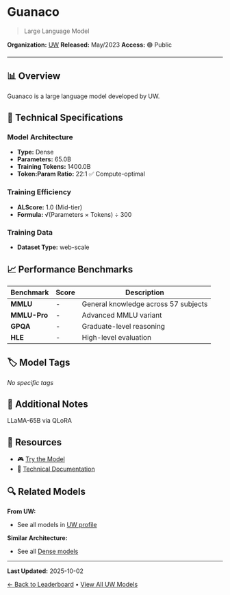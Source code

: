 # Guanaco

> Large Language Model

**Organization:** [UW](../../labs/uw.md)
**Released:** May/2023
**Access:** 🟢 Public

---

## 📊 Overview

Guanaco is a large language model developed by UW.

## 🔧 Technical Specifications

### Model Architecture
- **Type:** Dense
- **Parameters:** 65.0B
- **Training Tokens:** 1400.0B
- **Token:Param Ratio:** 22:1 ✅ Compute-optimal

### Training Efficiency
- **ALScore:** 1.0 (Mid-tier)
- **Formula:** √(Parameters × Tokens) ÷ 300

### Training Data
- **Dataset Type:** web-scale

## 📈 Performance Benchmarks

| Benchmark | Score | Description |
|-----------|-------|-------------|
| **MMLU** | - | General knowledge across 57 subjects |
| **MMLU-Pro** | - | Advanced MMLU variant |
| **GPQA** | - | Graduate-level reasoning |
| **HLE** | - | High-level evaluation |

## 🏷️ Model Tags

_No specific tags_

## 📝 Additional Notes

LLaMA-65B via QLoRA

## 🔗 Resources

- 🎮 [Try the Model](https://huggingface.co/spaces/uwnlp/guanaco-playground-tgi)
- 📄 [Technical Documentation](https://arxiv.org/abs/2305.14314)

## 🔍 Related Models

**From UW:**
- See all models in [UW profile](../../labs/uw.md)

**Similar Architecture:**
- See all [Dense models](../../architectures/dense.md)

---

**Last Updated:** 2025-10-02

[← Back to Leaderboard](../../README.md) • [View All UW Models](../../labs/uw.md)
